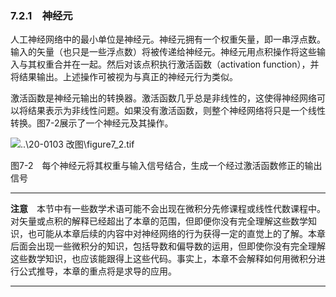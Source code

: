 ### 7.2.1　神经元

人工神经网络中的最小单位是神经元。神经元拥有一个权重矢量，即一串浮点数。输入的矢量（也只是一些浮点数）将被传递给神经元。神经元用点积操作将这些输入与其权重合并在一起。然后对该点积执行激活函数（activation function），并将结果输出。上述操作可被视为与真正的神经元行为类似。

激活函数是神经元输出的转换器。激活函数几乎总是非线性的，这使得神经网络可以将结果表示为非线性问题。如果没有激活函数，则整个神经网络将只是一个线性转换。图7-2展示了一个神经元及其操作。

![..\20-0103 改图\figure7_2.tif](../0-Assets/Epubook/算法精粹：经典计算机科学问题的%20Python%20实现%20(David%20Kopec%20[Kopec,%20David])%20(Z-Library)/images/00040.jpeg)

图7-2　每个神经元将其权重与输入信号结合，生成一个经过激活函数修正的输出信号

---

  

**注意**　本节中有一些数学术语可能不会出现在微积分先修课程或线性代数课程中。对矢量或点积的解释已经超出了本章的范围，但即便你没有完全理解这些数学知识，也可能从本章后续的内容中对神经网络的行为获得一定的直觉上的了解。本章后面会出现一些微积分的知识，包括导数和偏导数的运用，但即使你没有完全理解这些数学知识，也应该能跟得上这些代码。事实上，本章不会解释如何用微积分进行公式推导，本章的重点将是求导的应用。

---